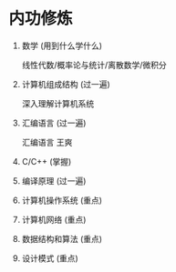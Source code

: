 # 内功修炼

1. 数学 (用到什么学什么)

    线性代数/概率论与统计/离散数学/微积分

2. 计算机组成结构 (过一遍)

    深入理解计算机系统

3. 汇编语言 (过一遍)

    汇编语言 王爽

4. C/C++ (掌握)

5. 编译原理 (过一遍)

6. 计算机操作系统 (重点)

7. 计算机网络 (重点)

8. 数据结构和算法 (重点)

9. 设计模式  (重点)
